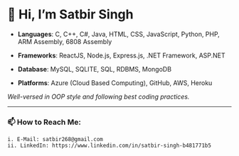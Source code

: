 # 👋 Hi, I’m Satbir Singh

- **Languages**:  C, C++, C#, Java, HTML, CSS, JavaScript, Python, PHP, ARM Assembly, 6808 Assembly

- **Frameworks**: ReactJS, Node.js, Express.js, .NET Framework, ASP.NET

- **Database**: MySQL, SQLITE, SQL, RDBMS, MongoDB

- **Platforms**: Azure (Cloud Based Computing), GitHub, AWS, Heroku

*Well-versed in OOP style and following best coding practices.*

---

### 📫 How to Reach Me:

    i. E-Mail: satbir268@gmail.com
    ii. LinkedIn: https://www.linkedin.com/in/satbir-singh-b481771b5
